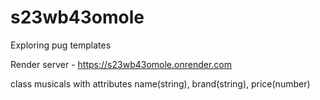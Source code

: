 # s23wb43omole

Exploring pug templates

Render server - https://s23wb43omole.onrender.com


class musicals with attributes name(string), brand(string), price(number)
